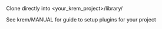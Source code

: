 Clone directly into <your_krem_project>/library/

See krem/MANUAL for guide to setup plugins for your project
